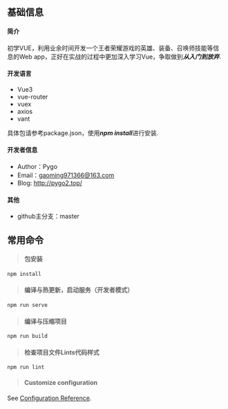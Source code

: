 ## 基础信息

#### 简介
初学VUE，利用业余时间开发一个王者荣耀游戏的英雄、装备、召唤师技能等信息的Web app，正好在实战的过程中更加深入学习Vue，争取做到***从入门到放弃***.

#### 开发语言
- Vue3
- vue-router
- vuex
- axios
- vant

具体包请参考package.json，使用***npm install***进行安装.

#### 开发者信息
- Author：Pygo
- Email：gaoming971366@163.com
- Blog: http://pygo2.top/

#### 其他

- github主分支：master

## 常用命令

> #### 包安装
```
npm install
```

> #### 编译与热更新，启动服务（开发者模式）
```
npm run serve
```

> #### 编译与压缩项目
```
npm run build
```

> #### 检查项目文件Lints代码样式
```
npm run lint
```

> #### Customize configuration
See [Configuration Reference](https://cli.vuejs.org/config/).

